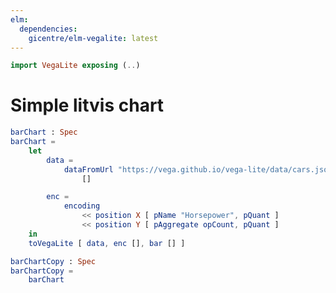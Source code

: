 ```yaml
---
elm:
  dependencies:
    gicentre/elm-vegalite: latest
---
```


```elm {l=hidden}
import VegaLite exposing (..)
```

# Simple litvis chart

```elm {l=hidden}
barChart : Spec
barChart =
    let
        data =
            dataFromUrl "https://vega.github.io/vega-lite/data/cars.json"
                []

        enc =
            encoding
                << position X [ pName "Horsepower", pQuant ]
                << position Y [ pAggregate opCount, pQuant ]
    in
    toVegaLite [ data, enc [], bar [] ]
```

```elm {v}
barChartCopy : Spec
barChartCopy =
    barChart
```

